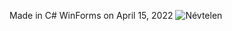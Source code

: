 Made in C# WinForms on April 15, 2022
![Névtelen](https://user-images.githubusercontent.com/94128834/163685748-a1f28c63-5994-4bdd-b895-7ff427e63b33.png)
